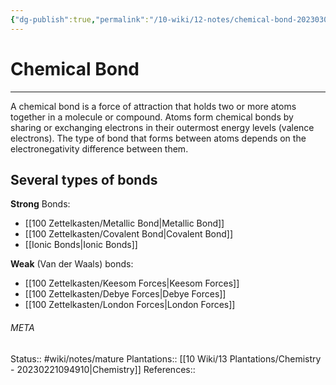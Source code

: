 ```yaml
---
{"dg-publish":true,"permalink":"/10-wiki/12-notes/chemical-bond-20230302065947-1/"}
---
```


# Chemical Bond
---
A chemical bond is a force of attraction that holds two or more atoms together in a molecule or compound. Atoms form chemical bonds by sharing or exchanging electrons in their outermost energy levels (valence electrons). The type of bond that forms between atoms depends on the electronegativity difference between them.

## Several types of bonds
**Strong** Bonds:
* [[100 Zettelkasten/Metallic Bond\|Metallic Bond]]
* [[100 Zettelkasten/Covalent Bond\|Covalent Bond]]
* [[Ionic Bonds\|Ionic Bonds]]

**Weak** (Van der Waals) bonds:
* [[100 Zettelkasten/Keesom Forces\|Keesom Forces]]
* [[100 Zettelkasten/Debye Forces\|Debye Forces]]
* [[100 Zettelkasten/London Forces\|London Forces]]





###### META
Status:: #wiki/notes/mature 
Plantations:: [[10 Wiki/13 Plantations/Chemistry - 20230221094910\|Chemistry]]
References:: 
